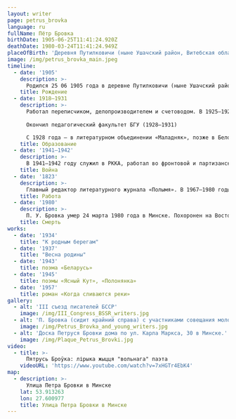 ```yaml
---
layout: writer
page: petrus_brovka
language: ru
fullName: Пётр Бровка
birthDate: 1905-06-25T11:41:24.920Z
deathDate: 1980-03-24T11:41:24.949Z
placeOfBirth: 'Деревня Путилковичи (ныне Ушачский район, Витебская область, Беларуь)'
image: /img/petrus_brovka_main.jpeg
timeline:
  - date: '1905'
    description: >-
      Родился 25 06 1905 года в деревне Путилковичи (ныне Ушачский район, Витебская область, Беларуь) в крестьянской семье (9 детей). Отец — Устин Адамович. Мать — Алёна Степановна. Окончил церковно-приходскую школу в Лепеле.
    title: Рождение
  - date: 1918—1931
    description: >-
      Работал переписчиком, делопроизводителем и счетоводом. В 1925—1927 годах был завотделом Окружкома комсомола в Полоцке. В 1927—1928 годах — ответственным секретарём редакции газеты «Чырвоная Полаччына».
      
      Окончил педагогический факультет БГУ (1928—1931)

      С 1928 года — в литературном объединении «Маладняк», позже в Белорусской ассоциации пролетарских писателей (БелАПП).
    title: Образование
  - date: '1941—1942'
    description: >-
      В 1941—1942 году служил в РККА, работал во фронтовой и партизанской печати. В 1943—1945 годах был ответственным секретарём СП БССР.
    title: Война
  - date: '1823'
    description: >-
      Главный редактор литературного журнала «Полымя». В 1967—1980 годы — главный редактор Белорусской советской энциклопедии (ныне — «Белорусская Энциклопедия имени П. Бровки»). В 1948—1967 годы — председатель Правления СП БССР. 
    title: Работа
  - date: '1980'
    description: >-
      П. У. Бровка умер 24 марта 1980 года в Минске. Похоронен на Восточном кладбище.
    title: Смерть
works:
  - date: '1934'
    title: "К родным берегам"
  - date: '1937'
    title: "Весна родины"
  - date: '1943'
    title: поэма «Беларусь»
  - date: '1945'
    title: поэмы «Ясный Кут», «Полонянка»
  - date: '1957'
    title: роман «Когда сливаются реки»
gallery:
  - alt: 'III съезд писателей БССР'
    image: /img/III_Congress_BSSR_writers.jpg
  - alt: 'П. Бровка (сидит крайний справа) с участниками совещания молодых писателей (сентябрь 1955).'
    image: /img/Petrus_Brovka_and_young_writers.jpg
  - alt: 'Доска Петруся Бровки дома по ул. Карла Маркса, 30 в Минске.'
    image: /img/Plaque_Petrus_Brovki.jpg
video:
  - title: >-
      Пятрусь Броўка: лірыка жыцця "вольнага" паэта
    videoURL: 'https://www.youtube.com/watch?v=7xHGTr4EbK4'
map:
  - description: >-
      Улица Петра Бровки в Минске
    lat: 53.913263
    lon: 27.600977
    title: Улица Петра Бровки в Минске
---
```


